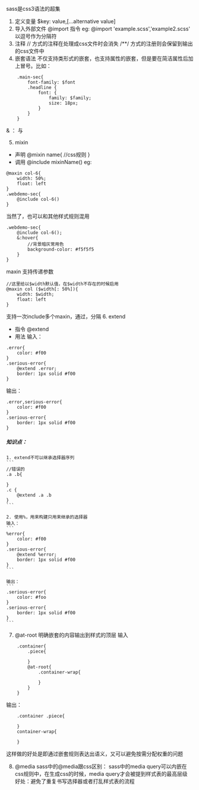 sass是css3语法的超集
1. 定义变量
$key: value,[...alternative value]
2. 导入外部文件
@import 指令
eg: @import 'example.scss','example2.scss'
以逗号作为分隔符
3. 注释
// 方式的注释在处理成css文件时会消失
/**/ 方式的注册则会保留到输出的css文件中
4. 嵌套语法
不仅支持类形式的嵌套，也支持属性的嵌套，但是要在简洁属性后加上冒号。比如：
```
    .main-sec{
        font-family: $font
        .headline {
            font: {
                family: $family;
                size: 18px;
            }
        }
    }
```
& ： 与

5. mixin
* 声明
@mixin name{
    //css规则
}
* 调用
@include mixinName()
eg:
```
@maxin col-6{
    width: 50%;
    float: left
}
.webdemo-sec{
    @include col-6()
}
```
当然了，也可以和其他样式规则混用
```
.webdemo-sec{
    @include col-6();
    &:hover{
        //背景暗灰常用色
        background-color: #f5f5f5
    }
}
```

maxin 支持传递参数
```
//这里给以$width默认值，在$width不存在的时候启用
@maxin col ($width[: 50%]){
    width: $width;
    float: left
}
```
支持一次include多个maxin，通过，分隔
6. extend
* 指令
@extend
* 用法
输入：
```
.error{
    color: #f00
}
.serious-error{
    @extend .error;
    border: 1px solid #f00
}
```

输出：
```
.error,serious-error{
    color: #f00
}
.serious-error{
    border: 1px solid #f00
}
```
##### 知识点：
    1. extend不可以继承选择器序列
    ```
    //错误的
    .a .b{

    }
    .c {
        @extend .a .b
    }
    ```

    2. 使用%，用来构建只用来继承的选择器
    输入：
    ```
    %error{
        color: #f00
    }
    .serious-error{
        @extend %error;
        border: 1px solid #f00
    }
    ```

    输出：
    ```
    .serious-error{
        color: #foo
    }
    .serious-error{
        border: 1px solid #f00
    }
    ```
7. @at-root
明确嵌套的内容输出到样式的顶层
输入
```
    .container{
        .piece{

        }
        @at-root{
            .container-wrap{

            }
        }
    }
```
输出：
```
    .container .piece{

    }
    container-wrap{

    }
```

这样做的好处是即通过嵌套规则表达出语义，又可以避免按需分配权重的问题


8. @media
sass中的@media跟css区别：
    sass中的media query可以内嵌在css规则中，在生成css的时候，media query才会被提到样式表的最高层级
好处：避免了重复书写选择器或者打乱样式表的流程